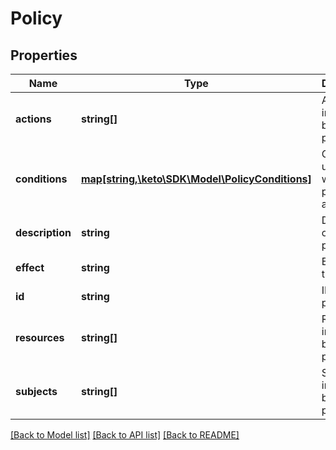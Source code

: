 # Policy

## Properties
Name | Type | Description | Notes
------------ | ------------- | ------------- | -------------
**actions** | **string[]** | Actions impacted by the policy. | [optional] 
**conditions** | [**map[string,\keto\SDK\Model\PolicyConditions]**](PolicyConditions.md) | Conditions under which the policy is active. | [optional] 
**description** | **string** | Description of the policy. | [optional] 
**effect** | **string** | Effect of the policy | [optional] 
**id** | **string** | ID of the policy. | [optional] 
**resources** | **string[]** | Resources impacted by the policy. | [optional] 
**subjects** | **string[]** | Subjects impacted by the policy. | [optional] 

[[Back to Model list]](../README.md#documentation-for-models) [[Back to API list]](../README.md#documentation-for-api-endpoints) [[Back to README]](../README.md)


